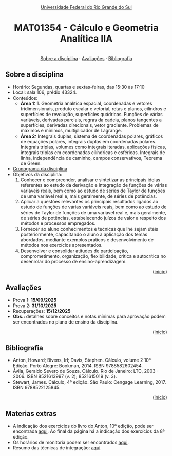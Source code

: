 <br /><a name="readme-top"></a>
<div align="center">
  <p align="center"><a href="http://www.ufsm.br/">Universidade Federal do Rio Grande do Sul</a></p>
  <h1 align="center">MAT01354 - Cálculo e Geometria Analítica IIA</h1>
  <p align="center">
    <br />
    <a href="#sobre-a-disciplina">Sobre a disciplina</a>
    ·
    <a href="#avaliações">Avaliações</a>
    ·
    <a href="#bibliografia">Bibliografia</a>
  </p>
</div>


## Sobre a disciplina
 - Horário: Segundas, quartas e sextas-feiras, das 15:30 às 17:10
 - Local: sala 106, prédio 43324.
 - Conteúdos: 
    - **Área 1:** 1. Geometria analítica espacial, coordenadas e vetores tridimensionais, produto escalar e vetorial, retas e planos, cilindros e superfícies de revolução, superfícies quádricas. Funções de várias variáveis, derivadas parciais, regras da cadeia, planos tangentes a superfícies, derivadas direcionais, vetor gradiente. Problemas de máximos e mínimos, multiplicador de Lagrange. 
    - **Área 2:** Integrais duplas, sistema de coordenadas polares, gráficos de equações polares, integrais duplas em coordenadas polares. Integrais triplas, volumes como integrais iteradas, aplicações físicas, integrais triplas em coordenadas cilíndricas e esféricas. Integrais de linha, independência de caminho, campos conservativos, Teorema de Green. 
 - [Cronograma da disciplina](cronograma_MAT01354_202502.pdf)
 - Objetivos da disciplina:
   1. Conhecer e compreender, analisar e sintetizar as principais ideias referentes ao estudo da derivação e integração de funções de várias variáveis reais, bem como ao estudo de séries de Taylor de funções de uma variável real e, mais geralmente, de séries de potências.  
   2. Aplicar a questões relevantes os principais resultados ligados ao estudo de funções de várias variáveis reais, bem como ao estudo de séries de Taylor de funções de uma variável real e, mais geralmente, de séries de potências, estabelecendo juízos de valor a respeito dos métodos e processos empregados.  
   3. Fornecer ao aluno conhecimentos e técnicas que lhe sejam úteis posteriormente, capacitando o aluno à aplicação dos temas abordados, mediante exemplos práticos e desenvolvimento de métodos nos exercícios apresentados. 
   4. Desenvolver e consolidar atitudes de participação, comprometimento, organização, flexibilidade, crítica e autocrítica no desenrolar do processo de ensino-aprendizagem. 

<p align="right">(<a href="#readme-top">início</a>)</p>

## Avaliações

- Prova 1: **15/09/2025**
- Prova 2: **31/10/2025**
- Recuperações: **15/12/2025**
- **Obs.:** detalhes sobre conceitos e notas mínimas para aprovação podem ser encontrados no plano de ensino da disciplina.

<p align="right">(<a href="#readme-top">início</a>)</p>


## Bibliografia

- Anton, Howard; Bivens, Irl; Davis, Stephen. Cálculo, volume 2 10ª Edição. Porto Alegre: Bookman, 2014. ISBN 9788582602454. 
- Ávila, Geraldo Severo de Souza. Cálculo. Rio de Janeiro: LTC, 2003 - 2006. ISBN 8521613997 (v. 2); 8521615019 (v. 3). 
- Stewart, James. Cálculo, 4ª edição. São Paulo: Cengage Learning, 2017. ISBN 9788522125845. 
 
<p align="right">(<a href="#readme-top">início</a>)</p>

## Materias extras

- A indicação dos exercícios do livro do Anton, 10ª edição, pode ser encontrada [aqui](http://www.mat.ufrgs.br/~mat01354/2exerN.html). Ao final da página há a indicação dos exercícios da 8ª edição. 
- Os horários de monitoria podem ser encontrados [aqui](horarios_monitoria.pdf).
- Resumo das técnicas de integração: [aqui](MAT01354_resumo_integrais.pdf)